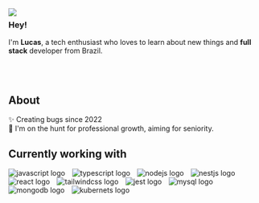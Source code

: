 <img align="left" src="https://orhun.dev/img/crow.png">

### Hey!

I'm **Lucas**, a tech enthusiast who loves to learn about new things and **full stack** developer from Brazil.

<br>
<br>

###

<h2 align="left">About</h2>
<p align="left">✨ Creating bugs since 2022<br>🔭 I'm on the hunt for professional growth, aiming for seniority.</p>

###

<h2 align="left">Currently working with</h2>

<div align="left">
  <img src="https://img.shields.io/badge/JavaScript-F7DF1E?style=for-the-badge&logo=javascript&logoColor=black" alt="javascript logo"  />
  <img width="6" />
  <img src="https://img.shields.io/badge/TypeScript-007ACC?style=for-the-badge&logo=typescript&logoColor=white" alt="typescript logo"  />
  <img width="6" />
  <img src="https://img.shields.io/badge/Node.js-43853D?style=for-the-badge&logo=node.js&logoColor=white" alt="nodejs logo"  />
  <img width="6" />
  <img src="https://img.shields.io/badge/nestjs-%23E0234E.svg?style=for-the-badge&logo=nestjs&logoColor=white" alt="nestjs logo"  />
  <img width="6" />
  <img src="https://img.shields.io/badge/react-%2320232a.svg?style=for-the-badge&logo=react&logoColor=%2361DAFB" alt="react logo"  />
  <img width="6" />
  <img src="https://img.shields.io/badge/tailwindcss-%2338B2AC.svg?style=for-the-badge&logo=tailwind-css&logoColor=white" alt="tailwindcss logo"  />
  <img width="6" />
  <img src="https://img.shields.io/badge/-jest-%23C21325?style=for-the-badge&logo=jest&logoColor=white" alt="jest logo"  />
  <img width="6" />
  <img src="https://img.shields.io/badge/MySQL-005C84?style=for-the-badge&logo=mysql&logoColor=white" alt="mysql logo"  />
  <img width="6" />
  <img src="https://img.shields.io/badge/MongoDB-4EA94B?style=for-the-badge&logo=mongodb&logoColor=white" alt="mongodb logo"  />
  <img width="6" />
  <img src="https://img.shields.io/badge/kubernetes-%23326ce5.svg?style=for-the-badge&logo=kubernetes&logoColor=white" alt="kubernets logo"  />
</div>
